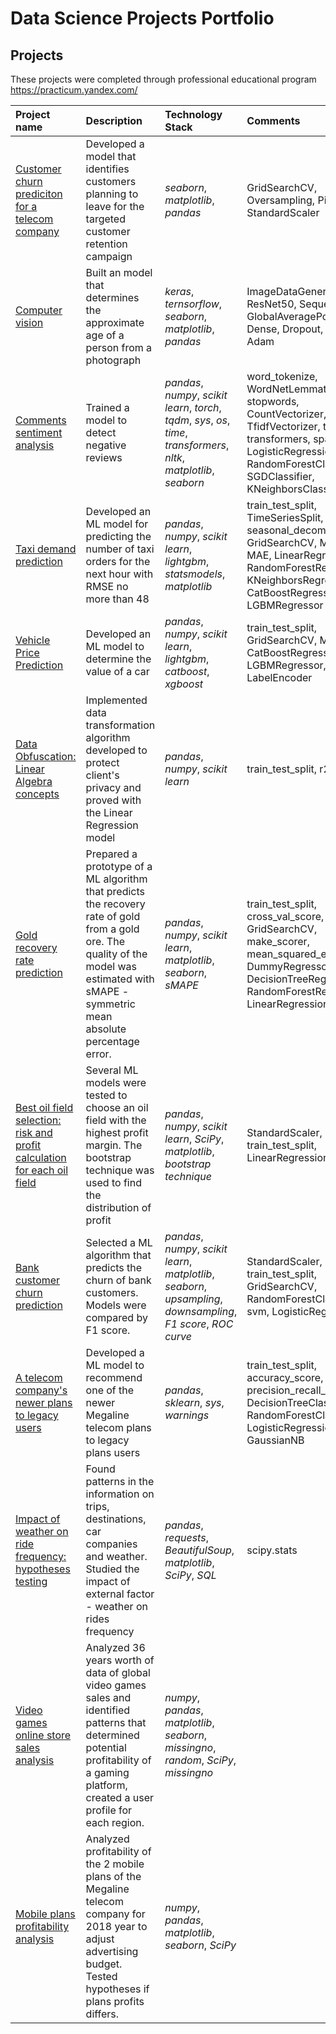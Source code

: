 # Data Science Projects Portfolio


## Projects
These projects were completed through professional educational program https://practicum.yandex.com/

| Project name | Description | Technology Stack | Comments |
| :---------------------- | :---------------------- | :---------------------- |:---------------------- |
| [Customer churn prediciton for a telecom company](https://nbviewer.jupyter.org/github/juliaLjo/Data_Science_Projects_Portfolio/blob/main/Telecom_targeted%20marketing.ipynb) |	Developed a model that identifies customers planning to leave for the targeted customer retention campaign | *seaborn*, *matplotlib*, *pandas* | GridSearchCV, Oversampling, Pipeline, StandardScaler |
| [Computer vision](https://nbviewer.jupyter.org/github/juliaLjo/Data_Science_Projects_Portfolio/blob/main/Computer_vision.ipynb) | Built an model that determines the approximate age of a person from a photograph | *keras*, *ternsorflow*, *seaborn*, *matplotlib*, *pandas* | ImageDataGenerator, ResNet50, Sequential, GlobalAveragePooling2D, Dense, Dropout, Flatten, Adam |
| [Comments sentiment analysis](https://nbviewer.jupyter.org/github/juliaLjo/Data_Science_Projects_Portfolio/blob/main/ML_for_texts.ipynb) | Trained a model to detect negative reviews | *pandas*, *numpy*, *scikit learn*, *torch*, *tqdm*, *sys*, *os*, *time*, *transformers*, *nltk*, *matplotlib*, *seaborn* | word_tokenize, WordNetLemmatize, stopwords, CountVectorizer, TfidfVectorizer, torch, transformers, spacy, LogisticRegression, RandomForestClassifier, SGDClassifier, KNeighborsClassifier |
| [Taxi demand prediction](https://nbviewer.jupyter.org/github/juliaLjo/Data_Science_Projects_Portfolio/blob/main/Taxi_Orders_Prediction.ipynb) | Developed an ML model for predicting the number of taxi orders for the next hour with RMSE no more than 48 | *pandas*, *numpy*, *scikit learn*, *lightgbm*, *statsmodels*, *matplotlib*| train_test_split, TimeSeriesSplit, seasonal_decompose, GridSearchCV, MSE, MAE, LinearRegression, RandomForestRegressor, KNeighborsRegressor, CatBoostRegressor, LGBMRegressor |
| [Vehicle Price Prediction](https://nbviewer.jupyter.org/github/juliaLjo/Data_Science_Projects_Portfolio/blob/main/Vehicle_Price_Prediction.ipynb) | Developed an ML model to determine the value of a car | *pandas*, *numpy*, *scikit learn*, *lightgbm*, *catboost*, *xgboost* | train_test_split, GridSearchCV, MSE, CatBoostRegressor, LGBMRegressor, xgb, LabelEncoder |
| [Data Obfuscation: Linear Algebra concepts](https://nbviewer.jupyter.org/github/juliaLjo/Data_Science_Projects_Portfolio/blob/main/Data_Obfuscation_Algorithm.ipynb) | Implemented data transformation algorithm developed to protect client's privacy and proved with the Linear Regression model | *pandas*, *numpy*, *scikit learn* | train_test_split, r2_score |
| [Gold recovery rate prediction](https://nbviewer.jupyter.org/github/juliaLjo/Data_Science_Projects_Portfolio/blob/main/Gold_Recovery_Prediction.ipynb) | Prepared a prototype of a ML algorithm that predicts the recovery rate of gold from a gold ore. The quality of the model was estimated with sMAPE - symmetric mean absolute percentage error. | *pandas*, *numpy*, *scikit learn*, *matplotlib*, *seaborn*, *sMAPE* | train_test_split, cross_val_score, GridSearchCV, make_scorer, mean_squared_error, DummyRegressor, DecisionTreeRegressor, RandomForestRegressor, LinearRegression |
| [Best oil field selection: risk and profit calculation for each oil field](https://nbviewer.jupyter.org/github/juliaLjo/Data_Science_Projects_Portfolio/blob/main/Oil_Field_Selection.ipynb) | Several ML models were tested to choose an oil field with the highest profit margin. The bootstrap technique was used to find the distribution of profit| *pandas*, *numpy*, *scikit learn*, *SciPy*, *matplotlib*, *bootstrap technique* | StandardScaler, train_test_split, LinearRegression |
| [Bank customer churn prediction](https://nbviewer.jupyter.org/github/juliaLjo/Data_Science_Projects_Portfolio/blob/main/Bank_Customer_Churn_Prediction.ipynb) | Selected a ML algorithm that predicts the churn of bank customers. Models were compared by F1 score. | *pandas*, *numpy*, *scikit learn*, *matplotlib*, *seaborn*, *upsampling*, *downsampling*, *F1 score*, *ROC curve*| StandardScaler, shuffle, train_test_split, GridSearchCV, RandomForestClassifier, svm, LogisticRegression |
| [A telecom company's newer plans to legacy users ](https://nbviewer.jupyter.org/github/juliaLjo/Data_Science_Projects_Portfolio/blob/main/Mobile_Plan_Recommendation.ipynb) | Developed a ML model to recommend one of the newer Megaline telecom plans to legacy plans users | *pandas*, *sklearn*, *sys*, *warnings* | train_test_split, accuracy_score, precision_recall_curve, DecisionTreeClassifier, RandomForestClassifier, LogisticRegression, GaussianNB |
| [Impact of weather on ride frequency: hypotheses testing](https://nbviewer.jupyter.org/github/juliaLjo/Data_Science_Projects_Portfolio/blob/main/Impact_Of_Weather_On_Rides_SDA.ipynb) | Found patterns in the information on trips, destinations, car companies and weather. Studied the impact of external factor - weather on  rides frequency | *pandas*, *requests*, *BeautifulSoup*, *matplotlib*, *SciPy*, *SQL* | scipy.stats |
| [Video games online store sales analysis](https://nbviewer.jupyter.org/github/juliaLjo/Data_Science_Projects_Portfolio/blob/main/Video_Games_Sales_Analysis.ipynb) | Analyzed 36 years worth of data of global video games sales and identified patterns that determined potential profitability of a gaming platform, created a user profile for each region. |*numpy*, *pandas*, *matplotlib*, *seaborn*, *missingno*, *random*, *SciPy*, *missingno* |  |
| [Mobile plans profitability analysis](https://nbviewer.jupyter.org/github/juliaLjo/Data_Science_Projects_Portfolio/blob/main/Mobile_Plans_Profitability_SDA.ipynb) | Analyzed profitability of the 2 mobile plans of the Megaline telecom company for 2018 year to adjust advertising budget. Tested hypotheses if plans profits differs. | *numpy*, *pandas*, *matplotlib*, *seaborn*, *SciPy* |  |
